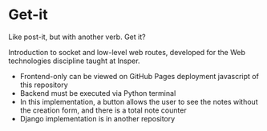 # Get-it
Like post-it, but with another verb. Get it?

Introduction to socket and low-level web routes, developed for the Web technologies discipline taught at Insper.

- Frontend-only can be viewed on GitHub Pages deployment javascript of this repository
- Backend must be executed via Python terminal
- In this implementation, a button allows the user to see the notes without the creation form, and there is a total note counter
- Django implementation is in another repository

